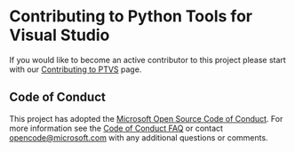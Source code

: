# Contributing to Python Tools for Visual Studio

If you would like to become an active contributor to this project please
start with our [Contributing to PTVS](https://github.com/Microsoft/PTVS/wiki/Contributing-to-PTVS) page.

## Code of Conduct
This project has adopted the [Microsoft Open Source Code of Conduct](https://opensource.microsoft.com/codeofconduct/). For more information see the [Code of Conduct FAQ](https://opensource.microsoft.com/codeofconduct/faq/) or contact [opencode@microsoft.com](mailto:opencode@microsoft.com) with any additional questions or comments.

